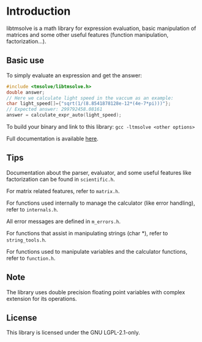 # Introduction

libtmsolve is a math library for expression evaluation, basic manipulation of matrices and some other useful features (function manipulation, factorization...).

## Basic use

To simply evaluate an expression and get the answer:

```C
#include <tmsolve/libtmsolve.h>
double answer;
// Here we calculate light speed in the vaccum as an example:
char light_speed[]={"sqrt(1/(8.8541878128e-12*(4e-7*pi)))"};
// Expected answer: 299792458.08161
answer = calculate_expr_auto(light_speed);
```

To build your binary and link to this library:
`gcc -ltmsolve <other options>`

Full documentation is available [here](https://a-h-ismail.gitlab.io/libtmsolve-docs/).

## Tips

Documentation about the parser, evaluator, and some useful features like factorization can be found in `scientific.h`.

For matrix related features, refer to `matrix.h`.

For functions used internally to manage the calculator (like error handling), refer to `internals.h`.

All error messages are defined in `m_errors.h`.

For functions that assist in manipulating strings (char *), refer to `string_tools.h`.

For functions used to manipulate variables and the calculator functions, refer to `function.h`.

## Note

The library uses double precision floating point variables with complex extension for its operations.

## License

This library is licensed under the GNU LGPL-2.1-only.
